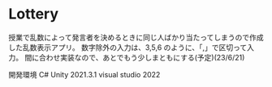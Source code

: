 # Lottery
授業で乱数によって発言者を決めるときに同じ人ばかり当たってしまうので作成した乱数表示アプリ。
数字除外の入力は、3,5,6 のように、「,」で区切って入力。
間に合わせ実装なので、あとでもう少しまともにする(予定)(23/6/21)

開発環境
C#
Unity 2021.3.1
visual studio 2022